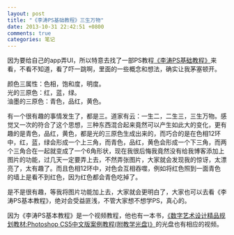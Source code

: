 ```yaml
---
layout: post
title: "《李涛PS基础教程》三生万物"
date: 2013-10-31 22:42:51 +0800
comments: true
categories: 笔记
---
```

因为要给自己的app弄UI，所以特意去找了一部PS教程[《李涛PS基础教程》](http://www.amazon.cn/gp/product/B00A63GKKA/ref=as_li_tf_tl?ie=UTF8&camp=536&creative=3200&creativeASIN=B00A63GKKA&linkCode=as2&tag=robinwu-23)来看，不看不知道，看了吓一跳啊，里面的一些概念和想法，确实让我茅塞顿开。

颜色三属性：色相，饱和度，明度。  
光的三原色：红，蓝，绿。  
油墨的三原色：青色，品红，黄色。<!-- more -->

有一个很有趣的事情发生了，都是三。道家有云：一生二，二生三，三生万物。感觉又一次的符合了这个思想，三种东西混合起来竟然可以产生如此大的变化，更有趣的是青色，品红，黄色，都是光的三原色生成出来的，而巧合的是在色相12环中，红，蓝，绿会形成一个上三角，而青色，品红，黄色会形成一个下三角，而两个三角合在一起就变成了一个6角形状，现在我很后悔我竟然没有给我博客添加上图片的功能，过几天一定要弄上去，不然弄张图片，大家就会发现我的惊讶，太漂亮了，太有趣了。而且色相12环中，对色会互相吞噬，例如将红色照到一面青色的墙上是看不到红色，因为红色都会青色吃掉了。

是不是很有趣，等我将图片功能加上去，大家就会更明白了，大家也可以去看《李涛PS基本教程》，绝对会受益匪浅，不管大家想不想学PS，真心的。

因为《李涛PS基本教程》是一个视频教程，他也有一本书，[《数字艺术设计精品规划教材:Photoshop CS5中文版案例教程(附教学光盘)》](http://www.amazon.cn/gp/product/B00A63GKKA/ref=as_li_tf_tl?ie=UTF8&camp=536&creative=3200&creativeASIN=B00A63GKKA&linkCode=as2&tag=robinwu-23)的光盘也有相应的视频。